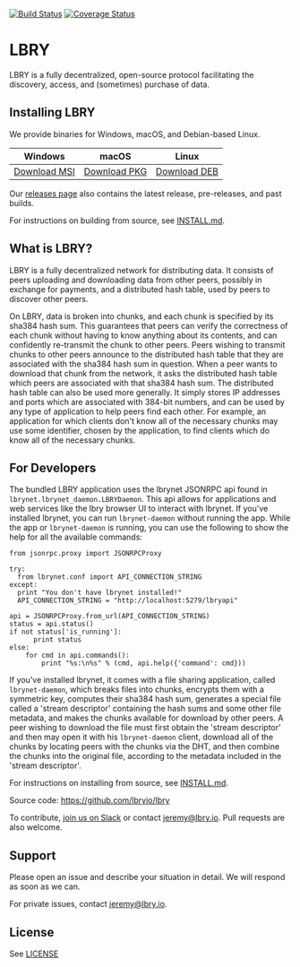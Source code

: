 [![Build Status](https://travis-ci.org/lbryio/lbry.svg?branch=master)](https://travis-ci.org/lbryio/lbry)
[![Coverage Status](https://coveralls.io/repos/github/lbryio/lbry/badge.svg)](https://coveralls.io/github/lbryio/lbry)

# LBRY

LBRY is a fully decentralized, open-source protocol facilitating the discovery, access, and (sometimes) purchase of data.

## Installing LBRY

We provide binaries for Windows, macOS, and Debian-based Linux.

| Windows | macOS | Linux |
| --- | --- | --- |
| [Download MSI](https://lbry.io/get/lbry.msi) | [Download PKG](https://lbry.io/get/lbry.pkg) | [Download DEB](https://lbry.io/get/lbry.deb) |

Our [releases page](https://github.com/lbryio/lbry/releases/latest) also contains the latest release, pre-releases, and past builds.

For instructions on building from source, see [INSTALL.md](INSTALL.md).

## What is LBRY?

LBRY is a fully decentralized network for distributing data. It consists of peers uploading
and downloading data from other peers, possibly in exchange for payments, and a distributed hash
table, used by peers to discover other peers.

On LBRY, data is broken into chunks, and each chunk is specified by its sha384 hash sum. This
guarantees that peers can verify the correctness of each chunk without having to know anything
about its contents, and can confidently re-transmit the chunk to other peers. Peers wishing to
transmit chunks to other peers announce to the distributed hash table that they are associated
with the sha384 hash sum in question. When a peer wants to download that chunk from the network,
it asks the distributed hash table which peers are associated with that sha384 hash sum. The
distributed hash table can also be used more generally. It simply stores IP addresses and
ports which are associated with 384-bit numbers, and can be used by any type of application to
help peers find each other. For example, an application for which clients don't know all of the
necessary chunks may use some identifier, chosen by the application, to find clients which do
know all of the necessary chunks.

## For Developers

The bundled LBRY application uses the lbrynet JSONRPC api found in `lbrynet.lbrynet_daemon.LBRYDaemon`. This api allows for applications and web services like the lbry browser UI to interact with lbrynet. If you've installed lbrynet, you can run `lbrynet-daemon` without running the app. While the app or `lbrynet-daemon` is running, you can use the following to show the help for all the available commands:

```
from jsonrpc.proxy import JSONRPCProxy

try:
  from lbrynet.conf import API_CONNECTION_STRING
except:
  print "You don't have lbrynet installed!"
  API_CONNECTION_STRING = "http://localhost:5279/lbryapi"
  
api = JSONRPCProxy.from_url(API_CONNECTION_STRING)
status = api.status()
if not status['is_running']:
      print status
else:
    for cmd in api.commands():
        print "%s:\n%s" % (cmd, api.help({'command': cmd}))
```

If you've installed lbrynet, it comes with a file sharing application, called `lbrynet-daemon`, which breaks
files into chunks, encrypts them with a symmetric key, computes their sha384 hash sum, generates
a special file called a 'stream descriptor' containing the hash sums and some other file metadata,
and makes the chunks available for download by other peers. A peer wishing to download the file
must first obtain the 'stream descriptor' and then may open it with his `lbrynet-daemon` client,
download all of the chunks by locating peers with the chunks via the DHT, and then combine the
chunks into the original file, according to the metadata included in the 'stream descriptor'.

For instructions on installing from source, see [INSTALL.md](INSTALL.md).

Source code: https://github.com/lbryio/lbry

To contribute, [join us on Slack](https://lbry-slackin.herokuapp.com/) or contact jeremy@lbry.io. Pull requests are also welcome.

## Support

Please open an issue and describe your situation in detail. We will respond as soon as we can.

For private issues, contact jeremy@lbry.io.

## License

See [LICENSE](LICENSE)
